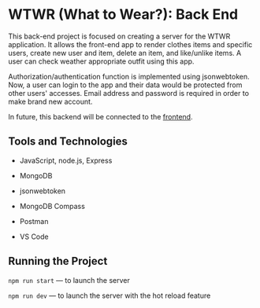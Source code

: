 # WTWR (What to Wear?): Back End

This back-end project is focused on creating a server for the WTWR application.
It allows the front-end app to render clothes items and specific users, create new user and item, delete an item, and like/unlike items.
A user can check weather appropriate outfit using this app.

Authorization/authentication function is implemented using jsonwebtoken. Now, a user can login to the app and their data would be protected from other users' accesses. Email address and password is required in order to make brand new account.

In future, this backend will be connected to the [frontend](https://github.com/MarinU-M/se_project_react).

## Tools and Technologies

- JavaScript, node.js, Express
- MongoDB
- jsonwebtoken

- MongoDB Compass
- Postman
- VS Code

## Running the Project

`npm run start` — to launch the server

`npm run dev` — to launch the server with the hot reload feature
